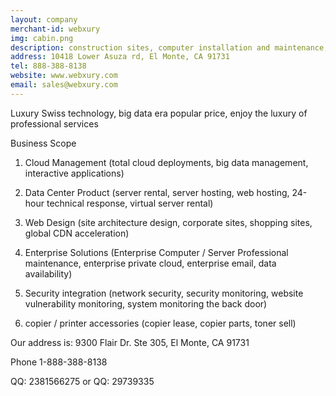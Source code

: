 ```yaml
---
layout: company
merchant-id: webxury
img: cabin.png
description: construction sites, computer installation and maintenance, system security, custom professional website Build your website design
address: 10418 Lower Asuza rd, El Monte, CA 91731
tel: 888-388-8138
website: www.webxury.com
email: sales@webxury.com
---
```


Luxury Swiss technology, big data era popular price, enjoy the luxury of professional services

Business Scope

1. Cloud Management (total cloud deployments, big data management, interactive applications)

2. Data Center Product (server rental, server hosting, web hosting, 24-hour technical response, virtual server rental)

3. Web Design (site architecture design, corporate sites, shopping sites, global CDN acceleration)

4. Enterprise Solutions (Enterprise Computer / Server Professional maintenance, enterprise private cloud, enterprise email, data availability)

5. Security integration (network security, security monitoring, website vulnerability monitoring, system monitoring the back door)

6. copier / printer accessories (copier lease, copier parts, toner sell)

Our address is: 9300 Flair Dr. Ste 305, El Monte, CA 91731

Phone 1-888-388-8138

QQ: 2381566275 or QQ: 29739335